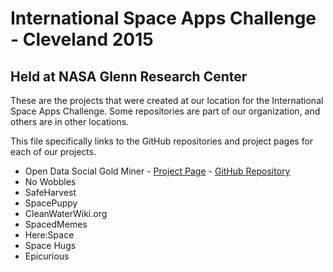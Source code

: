 # International Space Apps Challenge - Cleveland 2015
## Held at NASA Glenn Research Center

These are the projects that were created at our location for the International Space Apps Challenge.
Some repositories are part of our organization, and others are in other locations.

This file specifically links to the GitHub repositories and project pages for each of our projects.

* Open Data Social Gold Miner - [Project Page](https://2015.spaceappschallenge.org/project/opendatasocialgoldminer/) - [GitHub Repository](https://github.com/mikestratton/dataTreasureHunting)
* No Wobbles
* SafeHarvest
* SpacePuppy
* CleanWaterWiki.org
* SpacedMemes
* Here:Space
* Space Hugs
* Epicurious
